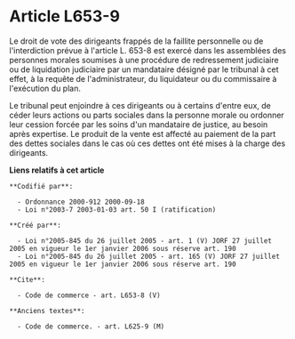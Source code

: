 # Article L653-9

Le droit de vote des dirigeants frappés de la faillite personnelle ou de l'interdiction prévue à l'article L. 653-8 est
exercé dans les assemblées des personnes morales soumises à une procédure de redressement judiciaire ou de liquidation
judiciaire par un mandataire désigné par le tribunal à cet effet, à la requête de l'administrateur, du liquidateur ou du
commissaire à l'exécution du plan. 

Le tribunal peut enjoindre à ces dirigeants ou à certains d'entre eux, de céder leurs actions ou parts sociales dans la
personne morale ou ordonner leur cession forcée par les soins d'un mandataire de justice, au besoin après expertise. Le
produit de la vente est affecté au paiement de la part des dettes sociales dans le cas où ces dettes ont été mises à la
charge des dirigeants.

**Liens relatifs à cet article**

	**Codifié par**:

	  - Ordonnance 2000-912 2000-09-18
	  - Loi n°2003-7 2003-01-03 art. 50 I (ratification)

	**Créé par**:

	  - Loi n°2005-845 du 26 juillet 2005 - art. 1 (V) JORF 27 juillet 2005 en vigueur le 1er janvier 2006 sous réserve art. 190
	  - Loi n°2005-845 du 26 juillet 2005 - art. 165 (V) JORF 27 juillet 2005 en vigueur le 1er janvier 2006 sous réserve art. 190

	**Cite**:

	  - Code de commerce - art. L653-8 (V)

	**Anciens textes**:

	  - Code de commerce. - art. L625-9 (M)
